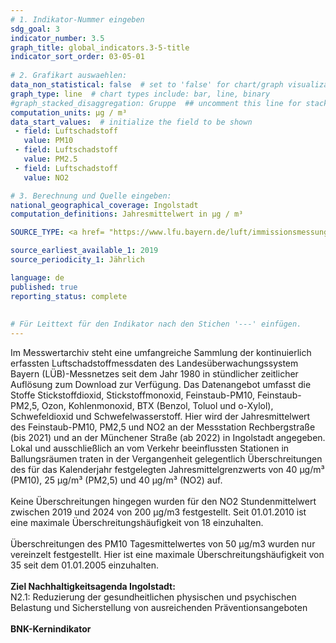 ```yaml
---
# 1. Indikator-Nummer eingeben 
sdg_goal: 3 
indicator_number: 3.5
graph_title: global_indicators.3-5-title
indicator_sort_order: 03-05-01
 
# 2. Grafikart auswaehlen: 
data_non_statistical: false  # set to 'false' for chart/graph visualization 
graph_type: line  # chart types include: bar, line, binary 
#graph_stacked_disaggregation: Gruppe  ## uncomment this line for stacked bars. eplace 'Geschlecht' with the field of aggregation. 
computation_units: µg / m³
data_start_values:  # initialize the field to be shown  
 - field: Luftschadstoff 
   value: PM10 
 - field: Luftschadstoff 
   value: PM2.5
 - field: Luftschadstoff 
   value: NO2

# 3. Berechnung und Quelle eingeben: 
national_geographical_coverage: Ingolstadt 
computation_definitions: Jahresmittelwert in µg / m³

SOURCE_TYPE: <a href= "https://www.lfu.bayern.de/luft/immissionsmessungen/messwerte/stationen/detail/1409/172">Bayerisches Landesamt für Umwelt</a> und <a href= "https://www.umweltbundesamt.de/daten/luft/feinstaub-belastung#feinstaubkonzentrationen-in-deutschland">Umweltbundesamt</a>

source_earliest_available_1: 2019
source_periodicity_1: Jährlich

language: de   
published: true 
reporting_status: complete
 
 
# Für Leittext für den Indikator nach den Stichen '---' einfügen. 
---
```

Im Messwertarchiv steht eine umfangreiche Sammlung der kontinuierlich erfassten Luftschadstoffmessdaten des Landesüberwachungssystem Bayern (LÜB)-Messnetzes seit dem Jahr 1980 in stündlicher zeitlicher Auflösung zum Download zur Verfügung. Das Datenangebot umfasst die Stoffe Stickstoffdioxid, Stickstoffmonoxid, Feinstaub-PM10, Feinstaub-PM2,5, Ozon, Kohlenmonoxid, BTX (Benzol, Toluol und o-Xylol), Schwefeldioxid und Schwefelwasserstoff. Hier wird der Jahresmittelwert des Feinstaub-PM10, PM2,5 und NO2 an der Messstation Rechbergstraße (bis 2021) und an der Münchener Straße (ab 2022) in Ingolstadt angegeben. Lokal und ausschließlich an vom Verkehr beeinflussten Stationen in Ballungsräumen traten in der Vergangenheit gelegentlich Überschreitungen des für das Kalenderjahr festgelegten Jahresmittelgrenzwerts von 40 µg/m³ (PM10), 25 µg/m³ (PM2,5) und 40 µg/m³ (NO2) auf.<br>
<br>
Keine Überschreitungen hingegen wurden für den NO2 Stundenmittelwert zwischen 2019 und 2024 von 200 µg/m3 festgestellt. Seit 01.01.2010 ist eine maximale Überschreitungshäufigkeit von 18 einzuhalten.<br> 
<br>
Überschreitungen des PM10 Tagesmittelwertes von 50 µg/m3 wurden nur vereinzelt festgestellt. Hier ist eine maximale Überschreitungshäufigkeit von 35 seit dem 01.01.2005 einzuhalten.<br> 
<br>
<b>Ziel Nachhaltigkeitsagenda Ingolstadt:</b><br>
N2.1: Reduzierung der gesundheitlichen physischen und psychischen Belastung und Sicherstellung von ausreichenden Präventionsangeboten<br>
<br>
<b>BNK-Kernindikator</b>
